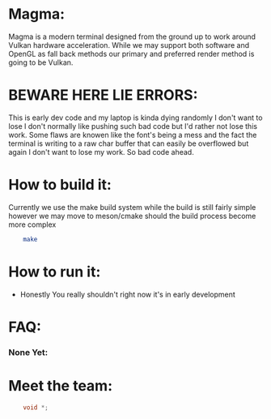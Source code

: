 # Magma:
Magma is a modern terminal designed from the ground up to work around Vulkan hardware acceleration. While we may support both software and OpenGL as fall back methods our primary and preferred render method is going to be Vulkan.

# BEWARE HERE LIE ERRORS:
This is early dev code and my laptop is kinda dying randomly I don't want to lose I don't normally like pushing such bad code but I'd rather not lose this work. Some flaws are knowen like the font's being a mess and the fact the terminal is writing to a raw char buffer that can easily be overflowed but again I don't want to lose my work. So bad code ahead.

# How to build it:
Currently we use the make build system while the build is still fairly simple however we may move to meson/cmake should the build process become more complex
```sh
    make
```

# How to run it:
- Honestly You really shouldn't right now it's in early development
# FAQ:

### None Yet:

# Meet the team:
```c
    void *;
``` 
